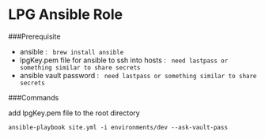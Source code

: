 # LPG Ansible Role

###Prerequisite

 * ansible : ` brew install ansible`
 * lpgKey.pem file for ansible to ssh into hosts : ` need lastpass or something similar to share secrets`  
 * ansible vault password : ` need lastpass or something similar to share secrets`

###Commands

add lpgKey.pem file to the root directory

```
ansible-playbook site.yml -i environments/dev --ask-vault-pass
```

